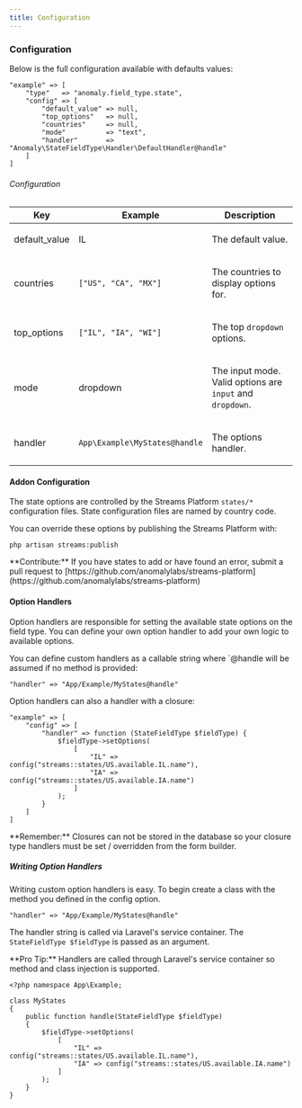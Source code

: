 ```yaml
---
title: Configuration
---
```


### Configuration

Below is the full configuration available with defaults values:

    "example" => [
        "type"   => "anomaly.field_type.state",
        "config" => [
            "default_value" => null,
            "top_options"   => null,
            "countries"     => null,
            "mode"          => "text",
            "handler"       => "Anomaly\StateFieldType\Handler\DefaultHandler@handle"
        ]
    ]

###### Configuration

<table class="table table-bordered table-striped">

<thead>

<tr>

<th>Key</th>

<th>Example</th>

<th>Description</th>

</tr>

</thead>

<tbody>

<tr>

<td>

default_value

</td>

<td>

IL

</td>

<td>

The default value.

</td>

</tr>

<tr>

<td>

countries

</td>

<td>

`["US", "CA", "MX"]`

</td>

<td>

The countries to display options for.

</td>

</tr>

<tr>

<td>

top_options

</td>

<td>

`["IL", "IA", "WI"]`

</td>

<td>

The top `dropdown` options.

</td>

</tr>

<tr>

<td>

mode

</td>

<td>

dropdown

</td>

<td>

The input mode. Valid options are `input` and `dropdown`.

</td>

</tr>

<tr>

<td>

handler

</td>

<td>

`App\Example\MyStates@handle`

</td>

<td>

The options handler.

</td>

</tr>

</tbody>

</table>

#### Addon Configuration

The state options are controlled by the Streams Platform `states/*` configuration files. State configuration files are named by country code.

You can override these options by publishing the Streams Platform with:

    php artisan streams:publish

<div class="alert alert-success">**Contribute:** If you have states to add or have found an error, submit a pull request to [https://github.com/anomalylabs/streams-platform](https://github.com/anomalylabs/streams-platform)</div>

#### Option Handlers

Option handlers are responsible for setting the available state options on the field type. You can define your own option handler to add your own logic to available options.

You can define custom handlers as a callable string where `@handle will be assumed if no method is provided:

    "handler" => "App/Example/MyStates@handle"

Option handlers can also a handler with a closure:

    "example" => [
        "config" => [
            "handler" => function (StateFieldType $fieldType) {
                $fieldType->setOptions(
                    [
                        "IL" => config("streams::states/US.available.IL.name"),
                        "IA" => config("streams::states/US.available.IA.name")
                    ]
                );
            }
        ]
    ]

<div class="alert alert-info">**Remember:** Closures can not be stored in the database so your closure type handlers must be set / overridden from the form builder.</div>

##### Writing Option Handlers

Writing custom option handlers is easy. To begin create a class with the method you defined in the config option.

    "handler" => "App/Example/MyStates@handle"

The handler string is called via Laravel's service container. The `StateFieldType $fieldType` is passed as an argument.

<div class="alert alert-primary">**Pro Tip:** Handlers are called through Laravel's service container so method and class injection is supported.</div>

    <?php namespace App\Example;

    class MyStates
    {
        public function handle(StateFieldType $fieldType)
        {
            $fieldType->setOptions(
                [
                    "IL" => config("streams::states/US.available.IL.name"),
                    "IA" => config("streams::states/US.available.IA.name")
                ]
            );
        }
    }

